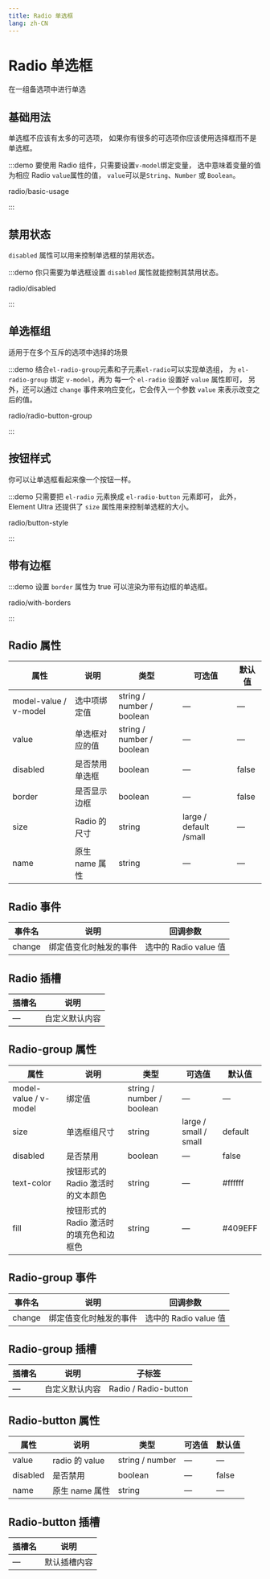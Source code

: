 ```yaml
---
title: Radio 单选框
lang: zh-CN
---
```


# Radio 单选框

在一组备选项中进行单选

## 基础用法

单选框不应该有太多的可选项， 如果你有很多的可选项你应该使用选择框而不是单选框。

:::demo 要使用 Radio 组件，只需要设置`v-model`绑定变量， 选中意味着变量的值为相应 Radio `value`属性的值， `value`可以是`String`、`Number` 或 `Boolean`。

radio/basic-usage

:::

## 禁用状态

`disabled` 属性可以用来控制单选框的禁用状态。

:::demo 你只需要为单选框设置 `disabled` 属性就能控制其禁用状态。

radio/disabled

:::

## 单选框组

适用于在多个互斥的选项中选择的场景

:::demo 结合`el-radio-group`元素和子元素`el-radio`可以实现单选组， 为 `el-radio-group` 绑定 `v-model`，再为 每一个 `el-radio` 设置好 `value` 属性即可， 另外，还可以通过 `change` 事件来响应变化，它会传入一个参数 `value` 来表示改变之后的值。

radio/radio-button-group

:::

## 按钮样式

你可以让单选框看起来像一个按钮一样。

:::demo 只需要把 `el-radio` 元素换成 `el-radio-button` 元素即可， 此外，Element Ultra 还提供了 `size` 属性用来控制单选框的大小。

radio/button-style

:::

## 带有边框

:::demo 设置 `border` 属性为 true 可以渲染为带有边框的单选框。

radio/with-borders

:::

## Radio 属性

| 属性                    | 说明         | 类型                        | 可选值                    | 默认值   |
| --------------------- | ---------- | ------------------------- | ---------------------- | ----- |
| model-value / v-model | 选中项绑定值     | string / number / boolean | —                      | —     |
| value                 | 单选框对应的值    | string / number / boolean | —                      | —     |
| disabled              | 是否禁用单选框    | boolean                   | —                      | false |
| border                | 是否显示边框     | boolean                   | —                      | false |
| size                  | Radio 的尺寸  | string                    | large / default /small | —     |
| name                  | 原生 name 属性 | string                    | —                      | —     |

## Radio 事件

| 事件名    | 说明          | 回调参数              |
| ------ | ----------- | ----------------- |
| change | 绑定值变化时触发的事件 | 选中的 Radio value 值 |

## Radio 插槽

| 插槽名 | 说明      |
| --- | ------- |
| —   | 自定义默认内容 |

## Radio-group 属性

| 属性                    | 说明                      | 类型                        | 可选值                   | 默认值     |
| --------------------- | ----------------------- | ------------------------- | --------------------- | ------- |
| model-value / v-model | 绑定值                     | string / number / boolean | —                     | —       |
| size                  | 单选框组尺寸                  | string                    | large / small / small | default |
| disabled              | 是否禁用                    | boolean                   | —                     | false   |
| text-color            | 按钮形式的 Radio 激活时的文本颜色    | string                    | —                     | #ffffff |
| fill                  | 按钮形式的 Radio 激活时的填充色和边框色 | string                    | —                     | #409EFF |

## Radio-group 事件

| 事件名    | 说明          | 回调参数              |
| ------ | ----------- | ----------------- |
| change | 绑定值变化时触发的事件 | 选中的 Radio value 值 |

## Radio-group 插槽

| 插槽名 | 说明      | 子标签                  |
| --- | ------- | -------------------- |
| —   | 自定义默认内容 | Radio / Radio-button |

## Radio-button 属性

| 属性       | 说明            | 类型              | 可选值 | 默认值   |
| -------- | ------------- | --------------- | --- | ----- |
| value    | radio 的 value | string / number | —   | —     |
| disabled | 是否禁用          | boolean         | —   | false |
| name     | 原生 name 属性    | string          | —   | —     |

## Radio-button 插槽

| 插槽名 | 说明     |
| --- | ------ |
| —   | 默认插槽内容 |
